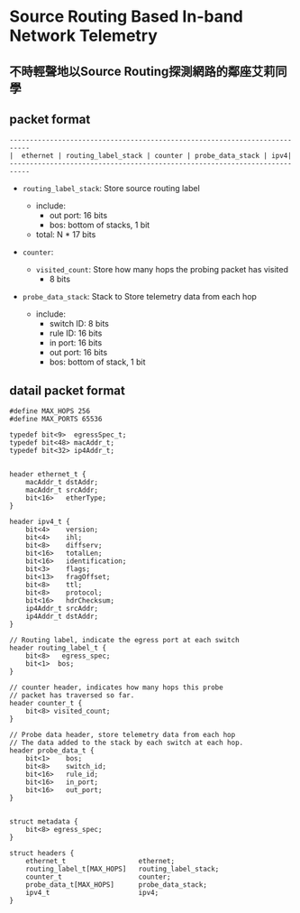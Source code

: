 # Source Routing Based In-band Network Telemetry
## 不時輕聲地以Source Routing探測網路的鄰座艾莉同學

## packet format
```
---------------------------------------------------------------------------
|  ethernet | routing_label_stack | counter | probe_data_stack | ipv4|
---------------------------------------------------------------------------
```
- `routing_label_stack`: Store source routing label
  - include:
    - out port: 16 bits
    - bos: bottom of stacks, 1 bit
  - total: N * 17 bits

- `counter`: 
  - `visited_count`: Store how many hops the probing packet has visited
    - 8 bits

- `probe_data_stack`: Stack to Store telemetry data from each hop
  - include:
    - switch ID: 8 bits
    - rule ID: 16 bits
    - in port: 16 bits
    - out port: 16 bits
    - bos: bottom of stack, 1 bit

## datail packet format
```=c
#define MAX_HOPS 256  
#define MAX_PORTS 65536 

typedef bit<9>  egressSpec_t;
typedef bit<48> macAddr_t;
typedef bit<32> ip4Addr_t;


header ethernet_t {
    macAddr_t dstAddr;
    macAddr_t srcAddr;
    bit<16>   etherType;
}

header ipv4_t {
    bit<4>    version;
    bit<4>    ihl;
    bit<8>    diffserv;
    bit<16>   totalLen;
    bit<16>   identification;
    bit<3>    flags;
    bit<13>   fragOffset;
    bit<8>    ttl;
    bit<8>    protocol;
    bit<16>   hdrChecksum;
    ip4Addr_t srcAddr;
    ip4Addr_t dstAddr;
}

// Routing label, indicate the egress port at each switch
header routing_label_t {
    bit<8>   egress_spec;
    bit<1>  bos;
}

// counter header, indicates how many hops this probe
// packet has traversed so far.
header counter_t {
    bit<8> visited_count;
}

// Probe data header, store telemetry data from each hop
// The data added to the stack by each switch at each hop.
header probe_data_t {
    bit<1>    bos;
    bit<8>    switch_id;
    bit<16>   rule_id;
    bit<16>   in_port;
    bit<16>   out_port;
}


struct metadata {
    bit<8> egress_spec;
}

struct headers {
    ethernet_t                  ethernet;
    routing_label_t[MAX_HOPS]   routing_label_stack;
    counter_t                   counter;
    probe_data_t[MAX_HOPS]      probe_data_stack;
    ipv4_t                      ipv4;
}
```